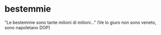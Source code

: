 # bestemmie
"Le bestemmie sono tante milioni di milioni..."
(Ve lo giuro non sono veneto, sono napoletano DOP)
